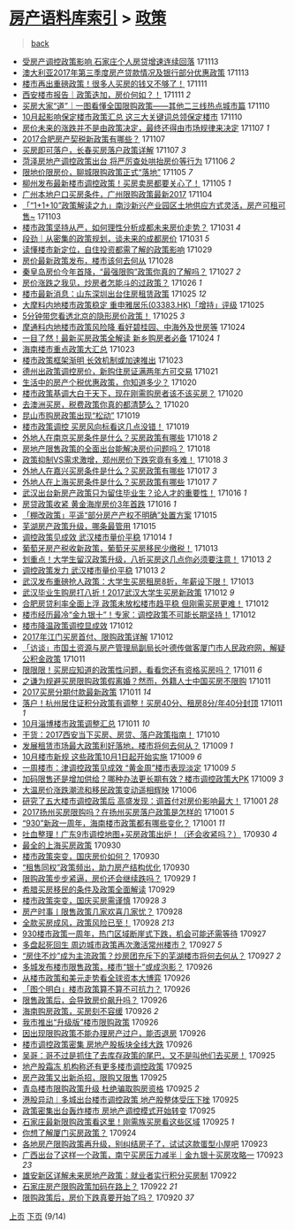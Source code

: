 [房产语料库索引](../../README.md)  > [政策](政策.md)
====
> [back](../README.md)

- [受房产调控政策影响 石家庄个人房贷增速连续回落](http://jkwz.applinzi.com/ittc/7035389758073734161.html#%E5%8F%97%E6%88%BF%E4%BA%A7%E8%B0%83%E6%8E%A7%E6%94%BF%E7%AD%96%E5%BD%B1%E5%93%8D+%E7%9F%B3%E5%AE%B6%E5%BA%84%E4%B8%AA%E4%BA%BA%E6%88%BF%E8%B4%B7%E5%A2%9E%E9%80%9F%E8%BF%9E%E7%BB%AD%E5%9B%9E%E8%90%BD) 171113  
- [澳大利亚2017年第三季度房产贷款情况及银行部分优惠政策](http://jkwz.applinzi.com/ittc/7035364959339414545.html#%E6%BE%B3%E5%A4%A7%E5%88%A9%E4%BA%9A2017%E5%B9%B4%E7%AC%AC%E4%B8%89%E5%AD%A3%E5%BA%A6%E6%88%BF%E4%BA%A7%E8%B4%B7%E6%AC%BE%E6%83%85%E5%86%B5%E5%8F%8A%E9%93%B6%E8%A1%8C%E9%83%A8%E5%88%86%E4%BC%98%E6%83%A0%E6%94%BF%E7%AD%96) 171113  
- [楼市再出重磅政策！很多人买房的钱又不够了！](http://jkwz.applinzi.com/ittc/7034754783691408400.html#%E6%A5%BC%E5%B8%82%E5%86%8D%E5%87%BA%E9%87%8D%E7%A3%85%E6%94%BF%E7%AD%96%EF%BC%81%E5%BE%88%E5%A4%9A%E4%BA%BA%E4%B9%B0%E6%88%BF%E7%9A%84%E9%92%B1%E5%8F%88%E4%B8%8D%E5%A4%9F%E4%BA%86%EF%BC%81) 171111  
- [西安楼市报告｜政策迭加，房价何如？！](http://jkwz.applinzi.com/ittc/7034692690908808209.html#%E8%A5%BF%E5%AE%89%E6%A5%BC%E5%B8%82%E6%8A%A5%E5%91%8A%EF%BD%9C%E6%94%BF%E7%AD%96%E8%BF%AD%E5%8A%A0%EF%BC%8C%E6%88%BF%E4%BB%B7%E4%BD%95%E5%A6%82%EF%BC%9F%EF%BC%81) 171111 *2* 
- [买房大家“道”｜一图看懂全国限购政策——其他二三线热点城市篇](http://jkwz.applinzi.com/ittc/7034316475748320273.html#%E4%B9%B0%E6%88%BF%E5%A4%A7%E5%AE%B6%E2%80%9C%E9%81%93%E2%80%9D%EF%BD%9C%E4%B8%80%E5%9B%BE%E7%9C%8B%E6%87%82%E5%85%A8%E5%9B%BD%E9%99%90%E8%B4%AD%E6%94%BF%E7%AD%96%E2%80%94%E2%80%94%E5%85%B6%E4%BB%96%E4%BA%8C%E4%B8%89%E7%BA%BF%E7%83%AD%E7%82%B9%E5%9F%8E%E5%B8%82%E7%AF%87) 171110  
- [10月起影响保定楼市政策汇总 这三大关键词总领保定楼市](http://jkwz.applinzi.com/ittc/7034251521737360400.html#10%E6%9C%88%E8%B5%B7%E5%BD%B1%E5%93%8D%E4%BF%9D%E5%AE%9A%E6%A5%BC%E5%B8%82%E6%94%BF%E7%AD%96%E6%B1%87%E6%80%BB+%E8%BF%99%E4%B8%89%E5%A4%A7%E5%85%B3%E9%94%AE%E8%AF%8D%E6%80%BB%E9%A2%86%E4%BF%9D%E5%AE%9A%E6%A5%BC%E5%B8%82) 171110  
- [房价未来的涨跌并不是由政策决定，最终还得由市场规律来决定](http://jkwz.applinzi.com/ittc/7033299179013686289.html#%E6%88%BF%E4%BB%B7%E6%9C%AA%E6%9D%A5%E7%9A%84%E6%B6%A8%E8%B7%8C%E5%B9%B6%E4%B8%8D%E6%98%AF%E7%94%B1%E6%94%BF%E7%AD%96%E5%86%B3%E5%AE%9A%EF%BC%8C%E6%9C%80%E7%BB%88%E8%BF%98%E5%BE%97%E7%94%B1%E5%B8%82%E5%9C%BA%E8%A7%84%E5%BE%8B%E6%9D%A5%E5%86%B3%E5%AE%9A) 171107 *1* 
- [2017合肥房产契税新政策有哪些？](http://jkwz.applinzi.com/ittc/7033235640760665105.html#2017%E5%90%88%E8%82%A5%E6%88%BF%E4%BA%A7%E5%A5%91%E7%A8%8E%E6%96%B0%E6%94%BF%E7%AD%96%E6%9C%89%E5%93%AA%E4%BA%9B%EF%BC%9F) 171107  
- [买房即可落户，长春买房落户政策详解](http://jkwz.applinzi.com/ittc/7033233984308380689.html#%E4%B9%B0%E6%88%BF%E5%8D%B3%E5%8F%AF%E8%90%BD%E6%88%B7%EF%BC%8C%E9%95%BF%E6%98%A5%E4%B9%B0%E6%88%BF%E8%90%BD%E6%88%B7%E6%94%BF%E7%AD%96%E8%AF%A6%E8%A7%A3) 171107 *3* 
- [菏泽房地产调控政策出台 将严厉查处哄抬房价等行为](http://jkwz.applinzi.com/ittc/7032859712608011280.html#%E8%8F%8F%E6%B3%BD%E6%88%BF%E5%9C%B0%E4%BA%A7%E8%B0%83%E6%8E%A7%E6%94%BF%E7%AD%96%E5%87%BA%E5%8F%B0+%E5%B0%86%E4%B8%A5%E5%8E%89%E6%9F%A5%E5%A4%84%E5%93%84%E6%8A%AC%E6%88%BF%E4%BB%B7%E7%AD%89%E8%A1%8C%E4%B8%BA) 171106 *2* 
- [限地价限房价，聊城限购政策正式“落地”](http://jkwz.applinzi.com/ittc/7032479190434186256.html#%E9%99%90%E5%9C%B0%E4%BB%B7%E9%99%90%E6%88%BF%E4%BB%B7%EF%BC%8C%E8%81%8A%E5%9F%8E%E9%99%90%E8%B4%AD%E6%94%BF%E7%AD%96%E6%AD%A3%E5%BC%8F%E2%80%9C%E8%90%BD%E5%9C%B0%E2%80%9D) 171105 *7* 
- [柳州发布最新楼市调控政策！买房卖房都要关心了！](http://jkwz.applinzi.com/ittc/7032388844807259153.html#%E6%9F%B3%E5%B7%9E%E5%8F%91%E5%B8%83%E6%9C%80%E6%96%B0%E6%A5%BC%E5%B8%82%E8%B0%83%E6%8E%A7%E6%94%BF%E7%AD%96%EF%BC%81%E4%B9%B0%E6%88%BF%E5%8D%96%E6%88%BF%E9%83%BD%E8%A6%81%E5%85%B3%E5%BF%83%E4%BA%86%EF%BC%81) 171105 *1* 
- [广州本地户口买房条件，广州限购政策最新2017](http://jkwz.applinzi.com/ittc/7032035337222767633.html#%E5%B9%BF%E5%B7%9E%E6%9C%AC%E5%9C%B0%E6%88%B7%E5%8F%A3%E4%B9%B0%E6%88%BF%E6%9D%A1%E4%BB%B6%EF%BC%8C%E5%B9%BF%E5%B7%9E%E9%99%90%E8%B4%AD%E6%94%BF%E7%AD%96%E6%9C%80%E6%96%B02017) 171104  
- [「“1+1+10”政策解读之九」南沙新兴产业园区土地供应方式灵活，房产可租可售~](http://jkwz.applinzi.com/ittc/7031814183342048272.html#%E3%80%8C%E2%80%9C1%2B1%2B10%E2%80%9D%E6%94%BF%E7%AD%96%E8%A7%A3%E8%AF%BB%E4%B9%8B%E4%B9%9D%E3%80%8D%E5%8D%97%E6%B2%99%E6%96%B0%E5%85%B4%E4%BA%A7%E4%B8%9A%E5%9B%AD%E5%8C%BA%E5%9C%9F%E5%9C%B0%E4%BE%9B%E5%BA%94%E6%96%B9%E5%BC%8F%E7%81%B5%E6%B4%BB%EF%BC%8C%E6%88%BF%E4%BA%A7%E5%8F%AF%E7%A7%9F%E5%8F%AF%E5%94%AE%7E) 171103  
- [楼市政策坚持从严，如何理性分析成都未来房价走势？](http://jkwz.applinzi.com/ittc/7030599724904743953.html#%E6%A5%BC%E5%B8%82%E6%94%BF%E7%AD%96%E5%9D%9A%E6%8C%81%E4%BB%8E%E4%B8%A5%EF%BC%8C%E5%A6%82%E4%BD%95%E7%90%86%E6%80%A7%E5%88%86%E6%9E%90%E6%88%90%E9%83%BD%E6%9C%AA%E6%9D%A5%E6%88%BF%E4%BB%B7%E8%B5%B0%E5%8A%BF%EF%BC%9F) 171031 *4* 
- [段劲｜从密集的政策规划，谈未来的成都房价](http://jkwz.applinzi.com/ittc/7030560497320068112.html#%E6%AE%B5%E5%8A%B2%EF%BD%9C%E4%BB%8E%E5%AF%86%E9%9B%86%E7%9A%84%E6%94%BF%E7%AD%96%E8%A7%84%E5%88%92%EF%BC%8C%E8%B0%88%E6%9C%AA%E6%9D%A5%E7%9A%84%E6%88%90%E9%83%BD%E6%88%BF%E4%BB%B7) 171031 *5* 
- [读懂楼市新定位，自住投资都需了解的政策影响](http://jkwz.applinzi.com/ittc/7029811306201351185.html#%E8%AF%BB%E6%87%82%E6%A5%BC%E5%B8%82%E6%96%B0%E5%AE%9A%E4%BD%8D%EF%BC%8C%E8%87%AA%E4%BD%8F%E6%8A%95%E8%B5%84%E9%83%BD%E9%9C%80%E4%BA%86%E8%A7%A3%E7%9A%84%E6%94%BF%E7%AD%96%E5%BD%B1%E5%93%8D) 171029  
- [房价最新政策发布，楼市该何去何从](http://jkwz.applinzi.com/ittc/7027949321746646032.html#%E6%88%BF%E4%BB%B7%E6%9C%80%E6%96%B0%E6%94%BF%E7%AD%96%E5%8F%91%E5%B8%83%EF%BC%8C%E6%A5%BC%E5%B8%82%E8%AF%A5%E4%BD%95%E5%8E%BB%E4%BD%95%E4%BB%8E) 171028  
- [秦皇岛房价今年首降，“最强限购”政策你真的了解吗？](http://jkwz.applinzi.com/ittc/7028917351653835793.html#%E7%A7%A6%E7%9A%87%E5%B2%9B%E6%88%BF%E4%BB%B7%E4%BB%8A%E5%B9%B4%E9%A6%96%E9%99%8D%EF%BC%8C%E2%80%9C%E6%9C%80%E5%BC%BA%E9%99%90%E8%B4%AD%E2%80%9D%E6%94%BF%E7%AD%96%E4%BD%A0%E7%9C%9F%E7%9A%84%E4%BA%86%E8%A7%A3%E5%90%97%EF%BC%9F) 171027 *2* 
- [房价涨跌之我见，炒房者怎能斗的过政策？](http://jkwz.applinzi.com/ittc/7028788084265714704.html#%E6%88%BF%E4%BB%B7%E6%B6%A8%E8%B7%8C%E4%B9%8B%E6%88%91%E8%A7%81%EF%BC%8C%E7%82%92%E6%88%BF%E8%80%85%E6%80%8E%E8%83%BD%E6%96%97%E7%9A%84%E8%BF%87%E6%94%BF%E7%AD%96%EF%BC%9F) 171026 *1* 
- [楼市最新消息：山东深圳出台住房租赁政策](http://jkwz.applinzi.com/ittc/7028367448309498897.html#%E6%A5%BC%E5%B8%82%E6%9C%80%E6%96%B0%E6%B6%88%E6%81%AF%EF%BC%9A%E5%B1%B1%E4%B8%9C%E6%B7%B1%E5%9C%B3%E5%87%BA%E5%8F%B0%E4%BD%8F%E6%88%BF%E7%A7%9F%E8%B5%81%E6%94%BF%E7%AD%96) 171025 *12* 
- [大摩料内地楼市政策稳定 重申雅居乐(03383.HK)「增持」评级](http://jkwz.applinzi.com/ittc/7028332936959624208.html#%E5%A4%A7%E6%91%A9%E6%96%99%E5%86%85%E5%9C%B0%E6%A5%BC%E5%B8%82%E6%94%BF%E7%AD%96%E7%A8%B3%E5%AE%9A+%E9%87%8D%E7%94%B3%E9%9B%85%E5%B1%85%E4%B9%90%2803383.HK%29%E3%80%8C%E5%A2%9E%E6%8C%81%E3%80%8D%E8%AF%84%E7%BA%A7) 171025  
- [5分钟带您看透北京的隐形房价政策！](http://jkwz.applinzi.com/ittc/7028307914295608336.html#5%E5%88%86%E9%92%9F%E5%B8%A6%E6%82%A8%E7%9C%8B%E9%80%8F%E5%8C%97%E4%BA%AC%E7%9A%84%E9%9A%90%E5%BD%A2%E6%88%BF%E4%BB%B7%E6%94%BF%E7%AD%96%EF%BC%81) 171025 *3* 
- [摩通料内地楼市政策风险降 看好碧桂园、中海外及世房等](http://jkwz.applinzi.com/ittc/7028024318603297809.html#%E6%91%A9%E9%80%9A%E6%96%99%E5%86%85%E5%9C%B0%E6%A5%BC%E5%B8%82%E6%94%BF%E7%AD%96%E9%A3%8E%E9%99%A9%E9%99%8D+%E7%9C%8B%E5%A5%BD%E7%A2%A7%E6%A1%82%E5%9B%AD%E3%80%81%E4%B8%AD%E6%B5%B7%E5%A4%96%E5%8F%8A%E4%B8%96%E6%88%BF%E7%AD%89) 171024  
- [一目了然！最新买房政策全解读 新乡购房者必备](http://jkwz.applinzi.com/ittc/7027999877307565073.html#%E4%B8%80%E7%9B%AE%E4%BA%86%E7%84%B6%EF%BC%81%E6%9C%80%E6%96%B0%E4%B9%B0%E6%88%BF%E6%94%BF%E7%AD%96%E5%85%A8%E8%A7%A3%E8%AF%BB+%E6%96%B0%E4%B9%A1%E8%B4%AD%E6%88%BF%E8%80%85%E5%BF%85%E5%A4%87) 171024 *1* 
- [海南楼市重点政策大汇总](http://jkwz.applinzi.com/ittc/7027657137235428369.html#%E6%B5%B7%E5%8D%97%E6%A5%BC%E5%B8%82%E9%87%8D%E7%82%B9%E6%94%BF%E7%AD%96%E5%A4%A7%E6%B1%87%E6%80%BB) 171023  
- [楼市政策框架渐明 长效机制或加速推出](http://jkwz.applinzi.com/ittc/7027541317377328144.html#%E6%A5%BC%E5%B8%82%E6%94%BF%E7%AD%96%E6%A1%86%E6%9E%B6%E6%B8%90%E6%98%8E+%E9%95%BF%E6%95%88%E6%9C%BA%E5%88%B6%E6%88%96%E5%8A%A0%E9%80%9F%E6%8E%A8%E5%87%BA) 171023  
- [德州出政策调控房价，新购住房证满两年方可交易](http://jkwz.applinzi.com/ittc/7026779044350264336.html#%E5%BE%B7%E5%B7%9E%E5%87%BA%E6%94%BF%E7%AD%96%E8%B0%83%E6%8E%A7%E6%88%BF%E4%BB%B7%EF%BC%8C%E6%96%B0%E8%B4%AD%E4%BD%8F%E6%88%BF%E8%AF%81%E6%BB%A1%E4%B8%A4%E5%B9%B4%E6%96%B9%E5%8F%AF%E4%BA%A4%E6%98%93) 171021  
- [生活中的房产个税优惠政策，你知道多少？](http://jkwz.applinzi.com/ittc/7026541541286478865.html#%E7%94%9F%E6%B4%BB%E4%B8%AD%E7%9A%84%E6%88%BF%E4%BA%A7%E4%B8%AA%E7%A8%8E%E4%BC%98%E6%83%A0%E6%94%BF%E7%AD%96%EF%BC%8C%E4%BD%A0%E7%9F%A5%E9%81%93%E5%A4%9A%E5%B0%91%EF%BC%9F) 171020  
- [楼市政策基调大白于天下，现在刚需购房者该不该买房？](http://jkwz.applinzi.com/ittc/7026531136946308112.html#%E6%A5%BC%E5%B8%82%E6%94%BF%E7%AD%96%E5%9F%BA%E8%B0%83%E5%A4%A7%E7%99%BD%E4%BA%8E%E5%A4%A9%E4%B8%8B%EF%BC%8C%E7%8E%B0%E5%9C%A8%E5%88%9A%E9%9C%80%E8%B4%AD%E6%88%BF%E8%80%85%E8%AF%A5%E4%B8%8D%E8%AF%A5%E4%B9%B0%E6%88%BF%EF%BC%9F) 171020  
- [去澳洲买房，税费政策你真的都清楚么？](http://jkwz.applinzi.com/ittc/7026483692229362705.html#%E5%8E%BB%E6%BE%B3%E6%B4%B2%E4%B9%B0%E6%88%BF%EF%BC%8C%E7%A8%8E%E8%B4%B9%E6%94%BF%E7%AD%96%E4%BD%A0%E7%9C%9F%E7%9A%84%E9%83%BD%E6%B8%85%E6%A5%9A%E4%B9%88%EF%BC%9F) 171020  
- [昆山市购房政策出现“松动”](http://jkwz.applinzi.com/ittc/7026240644559930384.html#%E6%98%86%E5%B1%B1%E5%B8%82%E8%B4%AD%E6%88%BF%E6%94%BF%E7%AD%96%E5%87%BA%E7%8E%B0%E2%80%9C%E6%9D%BE%E5%8A%A8%E2%80%9D) 171019  
- [楼市政策调控 买房风向标看这几点没错！](http://jkwz.applinzi.com/ittc/7026190755536847888.html#%E6%A5%BC%E5%B8%82%E6%94%BF%E7%AD%96%E8%B0%83%E6%8E%A7+%E4%B9%B0%E6%88%BF%E9%A3%8E%E5%90%91%E6%A0%87%E7%9C%8B%E8%BF%99%E5%87%A0%E7%82%B9%E6%B2%A1%E9%94%99%EF%BC%81) 171019  
- [外地人在南京买房条件是什么？买房政策有哪些](http://jkwz.applinzi.com/ittc/7025708051309544464.html#%E5%A4%96%E5%9C%B0%E4%BA%BA%E5%9C%A8%E5%8D%97%E4%BA%AC%E4%B9%B0%E6%88%BF%E6%9D%A1%E4%BB%B6%E6%98%AF%E4%BB%80%E4%B9%88%EF%BC%9F%E4%B9%B0%E6%88%BF%E6%94%BF%E7%AD%96%E6%9C%89%E5%93%AA%E4%BA%9B) 171018 *2* 
- [房地产限售政策的全面出台能解决房价问题吗？](http://jkwz.applinzi.com/ittc/7025688398260601873.html#%E6%88%BF%E5%9C%B0%E4%BA%A7%E9%99%90%E5%94%AE%E6%94%BF%E7%AD%96%E7%9A%84%E5%85%A8%E9%9D%A2%E5%87%BA%E5%8F%B0%E8%83%BD%E8%A7%A3%E5%86%B3%E6%88%BF%E4%BB%B7%E9%97%AE%E9%A2%98%E5%90%97%EF%BC%9F) 171018  
- [政策抑制VS需求激增，郑州房价下跌究竟有多难！](http://jkwz.applinzi.com/ittc/7025356238093812753.html#%E6%94%BF%E7%AD%96%E6%8A%91%E5%88%B6VS%E9%9C%80%E6%B1%82%E6%BF%80%E5%A2%9E%EF%BC%8C%E9%83%91%E5%B7%9E%E6%88%BF%E4%BB%B7%E4%B8%8B%E8%B7%8C%E7%A9%B6%E7%AB%9F%E6%9C%89%E5%A4%9A%E9%9A%BE%EF%BC%81) 171018 *3* 
- [外地人在嘉兴买房条件是什么？买房政策有哪些](http://jkwz.applinzi.com/ittc/7025338420250018833.html#%E5%A4%96%E5%9C%B0%E4%BA%BA%E5%9C%A8%E5%98%89%E5%85%B4%E4%B9%B0%E6%88%BF%E6%9D%A1%E4%BB%B6%E6%98%AF%E4%BB%80%E4%B9%88%EF%BC%9F%E4%B9%B0%E6%88%BF%E6%94%BF%E7%AD%96%E6%9C%89%E5%93%AA%E4%BA%9B) 171017 *3* 
- [外地人在上海买房条件是什么？买房政策有哪些](http://jkwz.applinzi.com/ittc/7025334796362974225.html#%E5%A4%96%E5%9C%B0%E4%BA%BA%E5%9C%A8%E4%B8%8A%E6%B5%B7%E4%B9%B0%E6%88%BF%E6%9D%A1%E4%BB%B6%E6%98%AF%E4%BB%80%E4%B9%88%EF%BC%9F%E4%B9%B0%E6%88%BF%E6%94%BF%E7%AD%96%E6%9C%89%E5%93%AA%E4%BA%9B) 171017 *7* 
- [武汉出台新房产政策只为留住毕业生？论人才的重要性！](http://jkwz.applinzi.com/ittc/7025071964736193553.html#%E6%AD%A6%E6%B1%89%E5%87%BA%E5%8F%B0%E6%96%B0%E6%88%BF%E4%BA%A7%E6%94%BF%E7%AD%96%E5%8F%AA%E4%B8%BA%E7%95%99%E4%BD%8F%E6%AF%95%E4%B8%9A%E7%94%9F%EF%BC%9F%E8%AE%BA%E4%BA%BA%E6%89%8D%E7%9A%84%E9%87%8D%E8%A6%81%E6%80%A7%EF%BC%81) 171016 *1* 
- [房贷政策收紧 黄金海岸房价3年首跌](http://jkwz.applinzi.com/ittc/7025049390111261712.html#%E6%88%BF%E8%B4%B7%E6%94%BF%E7%AD%96%E6%94%B6%E7%B4%A7+%E9%BB%84%E9%87%91%E6%B5%B7%E5%B2%B8%E6%88%BF%E4%BB%B73%E5%B9%B4%E9%A6%96%E8%B7%8C) 171016 *1* 
- [「棚改政策」平遥“部分房产产权不明确”处置方案](http://jkwz.applinzi.com/ittc/7024609694348477456.html#%E3%80%8C%E6%A3%9A%E6%94%B9%E6%94%BF%E7%AD%96%E3%80%8D%E5%B9%B3%E9%81%A5%E2%80%9C%E9%83%A8%E5%88%86%E6%88%BF%E4%BA%A7%E4%BA%A7%E6%9D%83%E4%B8%8D%E6%98%8E%E7%A1%AE%E2%80%9D%E5%A4%84%E7%BD%AE%E6%96%B9%E6%A1%88) 171015  
- [芜湖房产政策升级，哪条最管用](http://jkwz.applinzi.com/ittc/7024587482967049232.html#%E8%8A%9C%E6%B9%96%E6%88%BF%E4%BA%A7%E6%94%BF%E7%AD%96%E5%8D%87%E7%BA%A7%EF%BC%8C%E5%93%AA%E6%9D%A1%E6%9C%80%E7%AE%A1%E7%94%A8) 171015  
- [调控政策见成效 武汉楼市量价平稳](http://jkwz.applinzi.com/ittc/7024303727547253776.html#%E8%B0%83%E6%8E%A7%E6%94%BF%E7%AD%96%E8%A7%81%E6%88%90%E6%95%88+%E6%AD%A6%E6%B1%89%E6%A5%BC%E5%B8%82%E9%87%8F%E4%BB%B7%E5%B9%B3%E7%A8%B3) 171014 *1* 
- [葡萄牙房产税收新政策，葡萄牙买房移民少缴税！](http://jkwz.applinzi.com/ittc/7023986988288574481.html#%E8%91%A1%E8%90%84%E7%89%99%E6%88%BF%E4%BA%A7%E7%A8%8E%E6%94%B6%E6%96%B0%E6%94%BF%E7%AD%96%EF%BC%8C%E8%91%A1%E8%90%84%E7%89%99%E4%B9%B0%E6%88%BF%E7%A7%BB%E6%B0%91%E5%B0%91%E7%BC%B4%E7%A8%8E%EF%BC%81) 171013  
- [划重点！大学生留汉政策升级，八折买房这几点你必须要注意！](http://jkwz.applinzi.com/ittc/7023838783215240209.html#%E5%88%92%E9%87%8D%E7%82%B9%EF%BC%81%E5%A4%A7%E5%AD%A6%E7%94%9F%E7%95%99%E6%B1%89%E6%94%BF%E7%AD%96%E5%8D%87%E7%BA%A7%EF%BC%8C%E5%85%AB%E6%8A%98%E4%B9%B0%E6%88%BF%E8%BF%99%E5%87%A0%E7%82%B9%E4%BD%A0%E5%BF%85%E9%A1%BB%E8%A6%81%E6%B3%A8%E6%84%8F%EF%BC%81) 171013 *2* 
- [调控政策发力 武汉楼市量价平稳](http://jkwz.applinzi.com/ittc/7023825818210534416.html#%E8%B0%83%E6%8E%A7%E6%94%BF%E7%AD%96%E5%8F%91%E5%8A%9B+%E6%AD%A6%E6%B1%89%E6%A5%BC%E5%B8%82%E9%87%8F%E4%BB%B7%E5%B9%B3%E7%A8%B3) 171013 *2* 
- [武汉发布重磅抢人政策：大学生买房租房8折，年薪设下限！](http://jkwz.applinzi.com/ittc/7023800668593325072.html#%E6%AD%A6%E6%B1%89%E5%8F%91%E5%B8%83%E9%87%8D%E7%A3%85%E6%8A%A2%E4%BA%BA%E6%94%BF%E7%AD%96%EF%BC%9A%E5%A4%A7%E5%AD%A6%E7%94%9F%E4%B9%B0%E6%88%BF%E7%A7%9F%E6%88%BF8%E6%8A%98%EF%BC%8C%E5%B9%B4%E8%96%AA%E8%AE%BE%E4%B8%8B%E9%99%90%EF%BC%81) 171013  
- [武汉毕业生购房打八折！2017武汉大学生买房新政策](http://jkwz.applinzi.com/ittc/7023624036398138384.html#%E6%AD%A6%E6%B1%89%E6%AF%95%E4%B8%9A%E7%94%9F%E8%B4%AD%E6%88%BF%E6%89%93%E5%85%AB%E6%8A%98%EF%BC%812017%E6%AD%A6%E6%B1%89%E5%A4%A7%E5%AD%A6%E7%94%9F%E4%B9%B0%E6%88%BF%E6%96%B0%E6%94%BF%E7%AD%96) 171012 *9* 
- [合肥房贷利率全面上浮 政策未放松楼市趋平稳 但刚需买房更难！](http://jkwz.applinzi.com/ittc/7023615481993495568.html#%E5%90%88%E8%82%A5%E6%88%BF%E8%B4%B7%E5%88%A9%E7%8E%87%E5%85%A8%E9%9D%A2%E4%B8%8A%E6%B5%AE+%E6%94%BF%E7%AD%96%E6%9C%AA%E6%94%BE%E6%9D%BE%E6%A5%BC%E5%B8%82%E8%B6%8B%E5%B9%B3%E7%A8%B3+%E4%BD%86%E5%88%9A%E9%9C%80%E4%B9%B0%E6%88%BF%E6%9B%B4%E9%9A%BE%EF%BC%81) 171012  
- [楼市经历最冷“金九银十”！专家：调控政策不可能长期坚持！](http://jkwz.applinzi.com/ittc/7023562369358365713.html#%E6%A5%BC%E5%B8%82%E7%BB%8F%E5%8E%86%E6%9C%80%E5%86%B7%E2%80%9C%E9%87%91%E4%B9%9D%E9%93%B6%E5%8D%81%E2%80%9D%EF%BC%81%E4%B8%93%E5%AE%B6%EF%BC%9A%E8%B0%83%E6%8E%A7%E6%94%BF%E7%AD%96%E4%B8%8D%E5%8F%AF%E8%83%BD%E9%95%BF%E6%9C%9F%E5%9D%9A%E6%8C%81%EF%BC%81) 171012  
- [楼市降温政策调控显成效](http://jkwz.applinzi.com/ittc/7023496075636376592.html#%E6%A5%BC%E5%B8%82%E9%99%8D%E6%B8%A9%E6%94%BF%E7%AD%96%E8%B0%83%E6%8E%A7%E6%98%BE%E6%88%90%E6%95%88) 171012  
- [2017年江门买房首付、限购政策详解](http://jkwz.applinzi.com/ittc/7023468182172599313.html#2017%E5%B9%B4%E6%B1%9F%E9%97%A8%E4%B9%B0%E6%88%BF%E9%A6%96%E4%BB%98%E3%80%81%E9%99%90%E8%B4%AD%E6%94%BF%E7%AD%96%E8%AF%A6%E8%A7%A3) 171012  
- [「访谈」市国土资源与房产管理局副局长叶德传做客厦门市人民政府网，解疑公积金政策](http://jkwz.applinzi.com/ittc/7023239048532083728.html#%E3%80%8C%E8%AE%BF%E8%B0%88%E3%80%8D%E5%B8%82%E5%9B%BD%E5%9C%9F%E8%B5%84%E6%BA%90%E4%B8%8E%E6%88%BF%E4%BA%A7%E7%AE%A1%E7%90%86%E5%B1%80%E5%89%AF%E5%B1%80%E9%95%BF%E5%8F%B6%E5%BE%B7%E4%BC%A0%E5%81%9A%E5%AE%A2%E5%8E%A6%E9%97%A8%E5%B8%82%E4%BA%BA%E6%B0%91%E6%94%BF%E5%BA%9C%E7%BD%91%EF%BC%8C%E8%A7%A3%E7%96%91%E5%85%AC%E7%A7%AF%E9%87%91%E6%94%BF%E7%AD%96) 171011  
- [限限限！买房应知道的政策性问题，看看您还有资格买房吗？](http://jkwz.applinzi.com/ittc/7022866110452597777.html#%E9%99%90%E9%99%90%E9%99%90%EF%BC%81%E4%B9%B0%E6%88%BF%E5%BA%94%E7%9F%A5%E9%81%93%E7%9A%84%E6%94%BF%E7%AD%96%E6%80%A7%E9%97%AE%E9%A2%98%EF%BC%8C%E7%9C%8B%E7%9C%8B%E6%82%A8%E8%BF%98%E6%9C%89%E8%B5%84%E6%A0%BC%E4%B9%B0%E6%88%BF%E5%90%97%EF%BC%9F) 171011 *6* 
- [之谦为规避买房限购政策假离婚？然而，外籍人士中国买房不限购](http://jkwz.applinzi.com/ittc/7023142269958489104.html#%E4%B9%8B%E8%B0%A6%E4%B8%BA%E8%A7%84%E9%81%BF%E4%B9%B0%E6%88%BF%E9%99%90%E8%B4%AD%E6%94%BF%E7%AD%96%E5%81%87%E7%A6%BB%E5%A9%9A%EF%BC%9F%E7%84%B6%E8%80%8C%EF%BC%8C%E5%A4%96%E7%B1%8D%E4%BA%BA%E5%A3%AB%E4%B8%AD%E5%9B%BD%E4%B9%B0%E6%88%BF%E4%B8%8D%E9%99%90%E8%B4%AD) 171011  
- [2017买房分期付款最新政策](http://jkwz.applinzi.com/ittc/7023141323056612369.html#2017%E4%B9%B0%E6%88%BF%E5%88%86%E6%9C%9F%E4%BB%98%E6%AC%BE%E6%9C%80%E6%96%B0%E6%94%BF%E7%AD%96) 171011 *14* 
- [落户！杭州居住证积分政策有调整！买房40分、租房8分/年40分封顶](http://jkwz.applinzi.com/ittc/7023117158614303761.html#%E8%90%BD%E6%88%B7%EF%BC%81%E6%9D%AD%E5%B7%9E%E5%B1%85%E4%BD%8F%E8%AF%81%E7%A7%AF%E5%88%86%E6%94%BF%E7%AD%96%E6%9C%89%E8%B0%83%E6%95%B4%EF%BC%81%E4%B9%B0%E6%88%BF40%E5%88%86%E3%80%81%E7%A7%9F%E6%88%BF8%E5%88%86%2F%E5%B9%B440%E5%88%86%E5%B0%81%E9%A1%B6) 171011 *1* 
- [10月淄博楼市政策调整汇总](http://jkwz.applinzi.com/ittc/7022987299950953488.html#10%E6%9C%88%E6%B7%84%E5%8D%9A%E6%A5%BC%E5%B8%82%E6%94%BF%E7%AD%96%E8%B0%83%E6%95%B4%E6%B1%87%E6%80%BB) 171011 *10* 
- [干货：2017西安当下买房、房贷、落户政策指南！](http://jkwz.applinzi.com/ittc/7022870924343378961.html#%E5%B9%B2%E8%B4%A7%EF%BC%9A2017%E8%A5%BF%E5%AE%89%E5%BD%93%E4%B8%8B%E4%B9%B0%E6%88%BF%E3%80%81%E6%88%BF%E8%B4%B7%E3%80%81%E8%90%BD%E6%88%B7%E6%94%BF%E7%AD%96%E6%8C%87%E5%8D%97%EF%BC%81) 171010  
- [发展租赁市场最大政策利好落地，楼市将何去何从？](http://jkwz.applinzi.com/ittc/7022467172100736016.html#%E5%8F%91%E5%B1%95%E7%A7%9F%E8%B5%81%E5%B8%82%E5%9C%BA%E6%9C%80%E5%A4%A7%E6%94%BF%E7%AD%96%E5%88%A9%E5%A5%BD%E8%90%BD%E5%9C%B0%EF%BC%8C%E6%A5%BC%E5%B8%82%E5%B0%86%E4%BD%95%E5%8E%BB%E4%BD%95%E4%BB%8E%EF%BC%9F) 171009 *1* 
- [10月楼市新规 这些政策10月1日起开始实施](http://jkwz.applinzi.com/ittc/7022448006958416912.html#10%E6%9C%88%E6%A5%BC%E5%B8%82%E6%96%B0%E8%A7%84+%E8%BF%99%E4%BA%9B%E6%94%BF%E7%AD%9610%E6%9C%881%E6%97%A5%E8%B5%B7%E5%BC%80%E5%A7%8B%E5%AE%9E%E6%96%BD) 171009 *6* 
- [一周楼市：津调控政策见成效 “黄金周”楼市表现淡定](http://jkwz.applinzi.com/ittc/7022445845050557457.html#%E4%B8%80%E5%91%A8%E6%A5%BC%E5%B8%82%EF%BC%9A%E6%B4%A5%E8%B0%83%E6%8E%A7%E6%94%BF%E7%AD%96%E8%A7%81%E6%88%90%E6%95%88+%E2%80%9C%E9%BB%84%E9%87%91%E5%91%A8%E2%80%9D%E6%A5%BC%E5%B8%82%E8%A1%A8%E7%8E%B0%E6%B7%A1%E5%AE%9A) 171009 *5* 
- [加码限售还是增加供给？哪种办法更长期有效？楼市调控政策大PK](http://jkwz.applinzi.com/ittc/7022234154102686736.html#%E5%8A%A0%E7%A0%81%E9%99%90%E5%94%AE%E8%BF%98%E6%98%AF%E5%A2%9E%E5%8A%A0%E4%BE%9B%E7%BB%99%EF%BC%9F%E5%93%AA%E7%A7%8D%E5%8A%9E%E6%B3%95%E6%9B%B4%E9%95%BF%E6%9C%9F%E6%9C%89%E6%95%88%EF%BC%9F%E6%A5%BC%E5%B8%82%E8%B0%83%E6%8E%A7%E6%94%BF%E7%AD%96%E5%A4%A7PK) 171009 *3* 
- [大温房价涨跌潮流和移民政策变动遥相辉映](http://jkwz.applinzi.com/ittc/7021227483209401361.html#%E5%A4%A7%E6%B8%A9%E6%88%BF%E4%BB%B7%E6%B6%A8%E8%B7%8C%E6%BD%AE%E6%B5%81%E5%92%8C%E7%A7%BB%E6%B0%91%E6%94%BF%E7%AD%96%E5%8F%98%E5%8A%A8%E9%81%A5%E7%9B%B8%E8%BE%89%E6%98%A0) 171006  
- [研究了五大楼市调控政策后 高盛发现：调首付对房价影响最大！](http://jkwz.applinzi.com/ittc/7019558334791943184.html#%E7%A0%94%E7%A9%B6%E4%BA%86%E4%BA%94%E5%A4%A7%E6%A5%BC%E5%B8%82%E8%B0%83%E6%8E%A7%E6%94%BF%E7%AD%96%E5%90%8E+%E9%AB%98%E7%9B%9B%E5%8F%91%E7%8E%B0%EF%BC%9A%E8%B0%83%E9%A6%96%E4%BB%98%E5%AF%B9%E6%88%BF%E4%BB%B7%E5%BD%B1%E5%93%8D%E6%9C%80%E5%A4%A7%EF%BC%81) 171001 *28* 
- [2017扬州买房限购吗？在扬州买房落户政策是怎样的](http://jkwz.applinzi.com/ittc/7019492965993677841.html#2017%E6%89%AC%E5%B7%9E%E4%B9%B0%E6%88%BF%E9%99%90%E8%B4%AD%E5%90%97%EF%BC%9F%E5%9C%A8%E6%89%AC%E5%B7%9E%E4%B9%B0%E6%88%BF%E8%90%BD%E6%88%B7%E6%94%BF%E7%AD%96%E6%98%AF%E6%80%8E%E6%A0%B7%E7%9A%84) 171001 *5* 
- [“930”新政一周年，海南楼市政策都有哪些变化？](http://jkwz.applinzi.com/ittc/7019214686594270225.html#%E2%80%9C930%E2%80%9D%E6%96%B0%E6%94%BF%E4%B8%80%E5%91%A8%E5%B9%B4%EF%BC%8C%E6%B5%B7%E5%8D%97%E6%A5%BC%E5%B8%82%E6%94%BF%E7%AD%96%E9%83%BD%E6%9C%89%E5%93%AA%E4%BA%9B%E5%8F%98%E5%8C%96%EF%BC%9F) 171001 *11* 
- [吐血整理！广东9市调控地图+买房政策出炉！（还会收紧吗？）](http://jkwz.applinzi.com/ittc/7019226397774709777.html#%E5%90%90%E8%A1%80%E6%95%B4%E7%90%86%EF%BC%81%E5%B9%BF%E4%B8%9C9%E5%B8%82%E8%B0%83%E6%8E%A7%E5%9C%B0%E5%9B%BE%2B%E4%B9%B0%E6%88%BF%E6%94%BF%E7%AD%96%E5%87%BA%E7%82%89%EF%BC%81%EF%BC%88%E8%BF%98%E4%BC%9A%E6%94%B6%E7%B4%A7%E5%90%97%EF%BC%9F%EF%BC%89) 170930 *4* 
- [最全的上海买房政策](http://jkwz.applinzi.com/ittc/7019096852895630352.html#%E6%9C%80%E5%85%A8%E7%9A%84%E4%B8%8A%E6%B5%B7%E4%B9%B0%E6%88%BF%E6%94%BF%E7%AD%96) 170930  
- [楼市政策突变，国庆房价如何？](http://jkwz.applinzi.com/ittc/7019076850121442320.html#%E6%A5%BC%E5%B8%82%E6%94%BF%E7%AD%96%E7%AA%81%E5%8F%98%EF%BC%8C%E5%9B%BD%E5%BA%86%E6%88%BF%E4%BB%B7%E5%A6%82%E4%BD%95%EF%BC%9F) 170930  
- [“租售同权”政策频出，助力房产结构优化](http://jkwz.applinzi.com/ittc/7019020825565594641.html#%E2%80%9C%E7%A7%9F%E5%94%AE%E5%90%8C%E6%9D%83%E2%80%9D%E6%94%BF%E7%AD%96%E9%A2%91%E5%87%BA%EF%BC%8C%E5%8A%A9%E5%8A%9B%E6%88%BF%E4%BA%A7%E7%BB%93%E6%9E%84%E4%BC%98%E5%8C%96) 170930  
- [限购政策步步紧逼，房价还会继续跌吗？](http://jkwz.applinzi.com/ittc/7018754227458016272.html#%E9%99%90%E8%B4%AD%E6%94%BF%E7%AD%96%E6%AD%A5%E6%AD%A5%E7%B4%A7%E9%80%BC%EF%BC%8C%E6%88%BF%E4%BB%B7%E8%BF%98%E4%BC%9A%E7%BB%A7%E7%BB%AD%E8%B7%8C%E5%90%97%EF%BC%9F) 170929 *1* 
- [希腊买房移民的条件及政策全面解读](http://jkwz.applinzi.com/ittc/7018723454675846161.html#%E5%B8%8C%E8%85%8A%E4%B9%B0%E6%88%BF%E7%A7%BB%E6%B0%91%E7%9A%84%E6%9D%A1%E4%BB%B6%E5%8F%8A%E6%94%BF%E7%AD%96%E5%85%A8%E9%9D%A2%E8%A7%A3%E8%AF%BB) 170929  
- [楼市政策突变，国庆买房需谨慎](http://jkwz.applinzi.com/ittc/7018424889520948240.html#%E6%A5%BC%E5%B8%82%E6%94%BF%E7%AD%96%E7%AA%81%E5%8F%98%EF%BC%8C%E5%9B%BD%E5%BA%86%E4%B9%B0%E6%88%BF%E9%9C%80%E8%B0%A8%E6%85%8E) 170928 *3* 
- [房产时事丨限售政策几家欢喜几家忧？](http://jkwz.applinzi.com/ittc/7018298996278428688.html#%E6%88%BF%E4%BA%A7%E6%97%B6%E4%BA%8B%E4%B8%A8%E9%99%90%E5%94%AE%E6%94%BF%E7%AD%96%E5%87%A0%E5%AE%B6%E6%AC%A2%E5%96%9C%E5%87%A0%E5%AE%B6%E5%BF%A7%EF%BC%9F) 170928  
- [全款买房成风，政策风险已至！](http://jkwz.applinzi.com/ittc/7018272467146245136.html#%E5%85%A8%E6%AC%BE%E4%B9%B0%E6%88%BF%E6%88%90%E9%A3%8E%EF%BC%8C%E6%94%BF%E7%AD%96%E9%A3%8E%E9%99%A9%E5%B7%B2%E8%87%B3%EF%BC%81) 170928 *213* 
- [930楼市政策一周年，热门区域断崖式下跌，机会可能还需等待](http://jkwz.applinzi.com/ittc/7018008119987405840.html#930%E6%A5%BC%E5%B8%82%E6%94%BF%E7%AD%96%E4%B8%80%E5%91%A8%E5%B9%B4%EF%BC%8C%E7%83%AD%E9%97%A8%E5%8C%BA%E5%9F%9F%E6%96%AD%E5%B4%96%E5%BC%8F%E4%B8%8B%E8%B7%8C%EF%BC%8C%E6%9C%BA%E4%BC%9A%E5%8F%AF%E8%83%BD%E8%BF%98%E9%9C%80%E7%AD%89%E5%BE%85) 170927  
- [多盘起死回生 周边城市政策再次激活常州楼市？](http://jkwz.applinzi.com/ittc/7018001177881609233.html#%E5%A4%9A%E7%9B%98%E8%B5%B7%E6%AD%BB%E5%9B%9E%E7%94%9F+%E5%91%A8%E8%BE%B9%E5%9F%8E%E5%B8%82%E6%94%BF%E7%AD%96%E5%86%8D%E6%AC%A1%E6%BF%80%E6%B4%BB%E5%B8%B8%E5%B7%9E%E6%A5%BC%E5%B8%82%EF%BC%9F) 170927 *5* 
- [“房住不炒”成为主流政策？炒房团充斥下的芜湖楼市将何去何从？](http://jkwz.applinzi.com/ittc/7017997201870160913.html#%E2%80%9C%E6%88%BF%E4%BD%8F%E4%B8%8D%E7%82%92%E2%80%9D%E6%88%90%E4%B8%BA%E4%B8%BB%E6%B5%81%E6%94%BF%E7%AD%96%EF%BC%9F%E7%82%92%E6%88%BF%E5%9B%A2%E5%85%85%E6%96%A5%E4%B8%8B%E7%9A%84%E8%8A%9C%E6%B9%96%E6%A5%BC%E5%B8%82%E5%B0%86%E4%BD%95%E5%8E%BB%E4%BD%95%E4%BB%8E%EF%BC%9F) 170927 *2* 
- [多城发布楼市限售政策，楼市“银十”或成泡影？](http://jkwz.applinzi.com/ittc/7017707514999882768.html#%E5%A4%9A%E5%9F%8E%E5%8F%91%E5%B8%83%E6%A5%BC%E5%B8%82%E9%99%90%E5%94%AE%E6%94%BF%E7%AD%96%EF%BC%8C%E6%A5%BC%E5%B8%82%E2%80%9C%E9%93%B6%E5%8D%81%E2%80%9D%E6%88%96%E6%88%90%E6%B3%A1%E5%BD%B1%EF%BC%9F) 170926  
- [从楼市政策和美元走势看全球资本大博弈](http://jkwz.applinzi.com/ittc/7017697784197809168.html#%E4%BB%8E%E6%A5%BC%E5%B8%82%E6%94%BF%E7%AD%96%E5%92%8C%E7%BE%8E%E5%85%83%E8%B5%B0%E5%8A%BF%E7%9C%8B%E5%85%A8%E7%90%83%E8%B5%84%E6%9C%AC%E5%A4%A7%E5%8D%9A%E5%BC%88) 170926  
- [「图个明白」楼市政策算不算不可抗力？](http://jkwz.applinzi.com/ittc/7017664414189356049.html#%E3%80%8C%E5%9B%BE%E4%B8%AA%E6%98%8E%E7%99%BD%E3%80%8D%E6%A5%BC%E5%B8%82%E6%94%BF%E7%AD%96%E7%AE%97%E4%B8%8D%E7%AE%97%E4%B8%8D%E5%8F%AF%E6%8A%97%E5%8A%9B%EF%BC%9F) 170926  
- [限售政策后，会导致房价飙升吗？](http://jkwz.applinzi.com/ittc/7017659577146016785.html#%E9%99%90%E5%94%AE%E6%94%BF%E7%AD%96%E5%90%8E%EF%BC%8C%E4%BC%9A%E5%AF%BC%E8%87%B4%E6%88%BF%E4%BB%B7%E9%A3%99%E5%8D%87%E5%90%97%EF%BC%9F) 170926  
- [海南购房政策，买房刻不容缓](http://jkwz.applinzi.com/ittc/7017650081250149392.html#%E6%B5%B7%E5%8D%97%E8%B4%AD%E6%88%BF%E6%94%BF%E7%AD%96%EF%BC%8C%E4%B9%B0%E6%88%BF%E5%88%BB%E4%B8%8D%E5%AE%B9%E7%BC%93) 170926 *2* 
- [我市推出“升级版”楼市限购政策](http://jkwz.applinzi.com/ittc/7017618524615476240.html#%E6%88%91%E5%B8%82%E6%8E%A8%E5%87%BA%E2%80%9C%E5%8D%87%E7%BA%A7%E7%89%88%E2%80%9D%E6%A5%BC%E5%B8%82%E9%99%90%E8%B4%AD%E6%94%BF%E7%AD%96) 170926  
- [因出现限购政策不能办理房产过户，能否退房](http://jkwz.applinzi.com/ittc/7017546124666340369.html#%E5%9B%A0%E5%87%BA%E7%8E%B0%E9%99%90%E8%B4%AD%E6%94%BF%E7%AD%96%E4%B8%8D%E8%83%BD%E5%8A%9E%E7%90%86%E6%88%BF%E4%BA%A7%E8%BF%87%E6%88%B7%EF%BC%8C%E8%83%BD%E5%90%A6%E9%80%80%E6%88%BF) 170926  
- [楼市调控政策密集 房地产股板块全线大跌](http://jkwz.applinzi.com/ittc/7017518099996345361.html#%E6%A5%BC%E5%B8%82%E8%B0%83%E6%8E%A7%E6%94%BF%E7%AD%96%E5%AF%86%E9%9B%86+%E6%88%BF%E5%9C%B0%E4%BA%A7%E8%82%A1%E6%9D%BF%E5%9D%97%E5%85%A8%E7%BA%BF%E5%A4%A7%E8%B7%8C) 170926  
- [吴哥：哥不过是抓住了去库存政策的尾巴，又不是叫他们去买房！](http://jkwz.applinzi.com/ittc/7017395444999783441.html#%E5%90%B4%E5%93%A5%EF%BC%9A%E5%93%A5%E4%B8%8D%E8%BF%87%E6%98%AF%E6%8A%93%E4%BD%8F%E4%BA%86%E5%8E%BB%E5%BA%93%E5%AD%98%E6%94%BF%E7%AD%96%E7%9A%84%E5%B0%BE%E5%B7%B4%EF%BC%8C%E5%8F%88%E4%B8%8D%E6%98%AF%E5%8F%AB%E4%BB%96%E4%BB%AC%E5%8E%BB%E4%B9%B0%E6%88%BF%EF%BC%81) 170925  
- [地产股霜冻 机构称还有更多楼市调控政策](http://jkwz.applinzi.com/ittc/7017356146971771920.html#%E5%9C%B0%E4%BA%A7%E8%82%A1%E9%9C%9C%E5%86%BB+%E6%9C%BA%E6%9E%84%E7%A7%B0%E8%BF%98%E6%9C%89%E6%9B%B4%E5%A4%9A%E6%A5%BC%E5%B8%82%E8%B0%83%E6%8E%A7%E6%94%BF%E7%AD%96) 170925  
- [房产政策又出新杀招，限购又限售](http://jkwz.applinzi.com/ittc/7017224914988434449.html#%E6%88%BF%E4%BA%A7%E6%94%BF%E7%AD%96%E5%8F%88%E5%87%BA%E6%96%B0%E6%9D%80%E6%8B%9B%EF%BC%8C%E9%99%90%E8%B4%AD%E5%8F%88%E9%99%90%E5%94%AE) 170925  
- [青岛楼市限购政策升级 杜绝骗取购房资格](http://jkwz.applinzi.com/ittc/7017203863831184400.html#%E9%9D%92%E5%B2%9B%E6%A5%BC%E5%B8%82%E9%99%90%E8%B4%AD%E6%94%BF%E7%AD%96%E5%8D%87%E7%BA%A7+%E6%9D%9C%E7%BB%9D%E9%AA%97%E5%8F%96%E8%B4%AD%E6%88%BF%E8%B5%84%E6%A0%BC) 170925 *2* 
- [港股异动︱多城出台楼市调控政策 地产股整体受压下挫](http://jkwz.applinzi.com/ittc/7017183822859469840.html#%E6%B8%AF%E8%82%A1%E5%BC%82%E5%8A%A8%EF%B8%B1%E5%A4%9A%E5%9F%8E%E5%87%BA%E5%8F%B0%E6%A5%BC%E5%B8%82%E8%B0%83%E6%8E%A7%E6%94%BF%E7%AD%96+%E5%9C%B0%E4%BA%A7%E8%82%A1%E6%95%B4%E4%BD%93%E5%8F%97%E5%8E%8B%E4%B8%8B%E6%8C%AB) 170925  
- [政策密集出台轰炸楼市 房地产调控模式开始转变](http://jkwz.applinzi.com/ittc/7017172601103975441.html#%E6%94%BF%E7%AD%96%E5%AF%86%E9%9B%86%E5%87%BA%E5%8F%B0%E8%BD%B0%E7%82%B8%E6%A5%BC%E5%B8%82+%E6%88%BF%E5%9C%B0%E4%BA%A7%E8%B0%83%E6%8E%A7%E6%A8%A1%E5%BC%8F%E5%BC%80%E5%A7%8B%E8%BD%AC%E5%8F%98) 170925  
- [石家庄最新限购政策看这里！刚需族买房看这些区域](http://jkwz.applinzi.com/ittc/7017145900588336145.html#%E7%9F%B3%E5%AE%B6%E5%BA%84%E6%9C%80%E6%96%B0%E9%99%90%E8%B4%AD%E6%94%BF%E7%AD%96%E7%9C%8B%E8%BF%99%E9%87%8C%EF%BC%81%E5%88%9A%E9%9C%80%E6%97%8F%E4%B9%B0%E6%88%BF%E7%9C%8B%E8%BF%99%E4%BA%9B%E5%8C%BA%E5%9F%9F) 170925 *1* 
- [你想了解厦门买房政策？](http://jkwz.applinzi.com/ittc/7016936345870795792.html#%E4%BD%A0%E6%83%B3%E4%BA%86%E8%A7%A3%E5%8E%A6%E9%97%A8%E4%B9%B0%E6%88%BF%E6%94%BF%E7%AD%96%EF%BC%9F) 170924  
- [各地房产限购政策再升级，别纠结房子了，试试这款蛋型小屋吧](http://jkwz.applinzi.com/ittc/7016544179684115472.html#%E5%90%84%E5%9C%B0%E6%88%BF%E4%BA%A7%E9%99%90%E8%B4%AD%E6%94%BF%E7%AD%96%E5%86%8D%E5%8D%87%E7%BA%A7%EF%BC%8C%E5%88%AB%E7%BA%A0%E7%BB%93%E6%88%BF%E5%AD%90%E4%BA%86%EF%BC%8C%E8%AF%95%E8%AF%95%E8%BF%99%E6%AC%BE%E8%9B%8B%E5%9E%8B%E5%B0%8F%E5%B1%8B%E5%90%A7) 170923  
- [广西出台了这样一个政策，南宁买房压力减半｜金九银十买房攻略一](http://jkwz.applinzi.com/ittc/7016479391272666129.html#%E5%B9%BF%E8%A5%BF%E5%87%BA%E5%8F%B0%E4%BA%86%E8%BF%99%E6%A0%B7%E4%B8%80%E4%B8%AA%E6%94%BF%E7%AD%96%EF%BC%8C%E5%8D%97%E5%AE%81%E4%B9%B0%E6%88%BF%E5%8E%8B%E5%8A%9B%E5%87%8F%E5%8D%8A%EF%BD%9C%E9%87%91%E4%B9%9D%E9%93%B6%E5%8D%81%E4%B9%B0%E6%88%BF%E6%94%BB%E7%95%A5%E4%B8%80) 170923 *23* 
- [雄安新区详解未来房地产政策：就业者实行积分买房制](http://jkwz.applinzi.com/ittc/7016258902684075024.html#%E9%9B%84%E5%AE%89%E6%96%B0%E5%8C%BA%E8%AF%A6%E8%A7%A3%E6%9C%AA%E6%9D%A5%E6%88%BF%E5%9C%B0%E4%BA%A7%E6%94%BF%E7%AD%96%EF%BC%9A%E5%B0%B1%E4%B8%9A%E8%80%85%E5%AE%9E%E8%A1%8C%E7%A7%AF%E5%88%86%E4%B9%B0%E6%88%BF%E5%88%B6) 170922  
- [石家庄房产限购政策加码在路上？](http://jkwz.applinzi.com/ittc/7016187685675467792.html#%E7%9F%B3%E5%AE%B6%E5%BA%84%E6%88%BF%E4%BA%A7%E9%99%90%E8%B4%AD%E6%94%BF%E7%AD%96%E5%8A%A0%E7%A0%81%E5%9C%A8%E8%B7%AF%E4%B8%8A%EF%BC%9F) 170922 *21* 
- [限购政策后，房价下跌真要开始了吗？](http://jkwz.applinzi.com/ittc/7015385871694693393.html#%E9%99%90%E8%B4%AD%E6%94%BF%E7%AD%96%E5%90%8E%EF%BC%8C%E6%88%BF%E4%BB%B7%E4%B8%8B%E8%B7%8C%E7%9C%9F%E8%A6%81%E5%BC%80%E5%A7%8B%E4%BA%86%E5%90%97%EF%BC%9F) 170920 *37* 


 [上页](政策10.md) [下页](政策8.md)          (9/14)